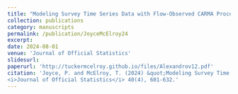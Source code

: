 ```yaml
---
title: "Modeling Survey Time Series Data with Flow-Observed CARMA Processes"
collection: publications
category: manuscripts
permalink: /publication/JoyceMcElroy24
excerpt: 
date: 2024-08-01
venue: 'Journal of Official Statistics'
slidesurl: 
paperurl: 'http://tuckermcelroy.github.io/files/Alexandrov12.pdf'
citation: 'Joyce, P. and McElroy, T. (2024) &quot;Modeling Survey Time Series Data with Flow-Observed CARMA Processes.&quot; 
<i>Journal of Official Statistics</i> 40(4), 601-632.'
---
```


